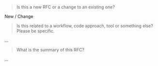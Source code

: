 <!-- Before submitting this PR, please ensure that:
* You have used the RFC template as the basis for a new RFC
* You have placed your new RFC in the `text` folder with a sequential file number that is reflected in the file itself as the RFC number
* You have updated the index file in the root folder to include your RFC in the relevant section, with a link -->

> Is this a new RFC or a change to an existing one?

New / Change

> Is this related to a workflow, code approach, tool or something else? Please be specific.

...

> What is the summary of this RFC?

...

<!-- Please update the RFC file with the PR number if you haven't already.

Lastly, set the whole perm dev team (`developers`) as reviewers and post about it on the development channel in Slack. -->
